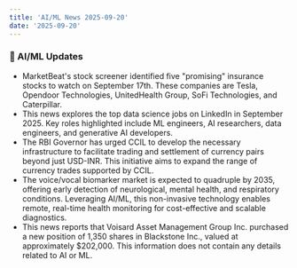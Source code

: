 ```yaml
---
title: 'AI/ML News 2025-09-20'
date: '2025-09-20'
---
```


### 🚀 AI/ML Updates

- MarketBeat's stock screener identified five "promising" insurance stocks to watch on September 17th. These companies are Tesla, Opendoor Technologies, UnitedHealth Group, SoFi Technologies, and Caterpillar.
- This news explores the top data science jobs on LinkedIn in September 2025. Key roles highlighted include ML engineers, AI researchers, data engineers, and generative AI developers.
- The RBI Governor has urged CCIL to develop the necessary infrastructure to facilitate trading and settlement of currency pairs beyond just USD-INR. This initiative aims to expand the range of currency trades supported by CCIL.
- The voice/vocal biomarker market is expected to quadruple by 2035, offering early detection of neurological, mental health, and respiratory conditions. Leveraging AI/ML, this non-invasive technology enables remote, real-time health monitoring for cost-effective and scalable diagnostics.
- This news reports that Voisard Asset Management Group Inc. purchased a new position of 1,350 shares in Blackstone Inc., valued at approximately $202,000. This information does not contain any details related to AI or ML.